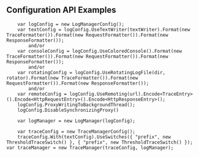 ## Configuration API Examples

		var logConfig = new LogManagerConfig();
		var textConfig = logConfig.UseTextWriter(textWriter).Format(new TraceFormatter()).Format(new RequestFormatter()).Format(new ResponseFormatter());
			and/or
		var consoleConfig = logConfig.UseColoredConsole().Format(new TraceFormatter()).Format(new RequestFormatter()).Format(new ResponseFormatter());  
			and/or
		var rotatingConfig = logConfig.UseRotatingLogFile(dir, rotator).Format(new TraceFormatter()).Format(new RequestFormatter()).Format(new ResponseFormatter());
			and/or
		var remoteConfig = logConfig.UseRemoting(url).Encode<TraceEntry>().Encode<HttpRequestEntry>().Encode<HttpResponseEntry>();
		logConfig.ProxyWritingToBackgroundThread();
		logConfig.DisableSynchronizingProxy()

		var logManager = new LogManager(logConfig);

		var traceConfig = new TraceManagerConfig();
		traceConfig.With(textConfig).UseSwitches({ "prefix", new ThresholdTraceSwitch() }, { "prefix", new ThresholdTraceSwitch() });
    var traceManager = new TraceManager(traceConfig, logManager);